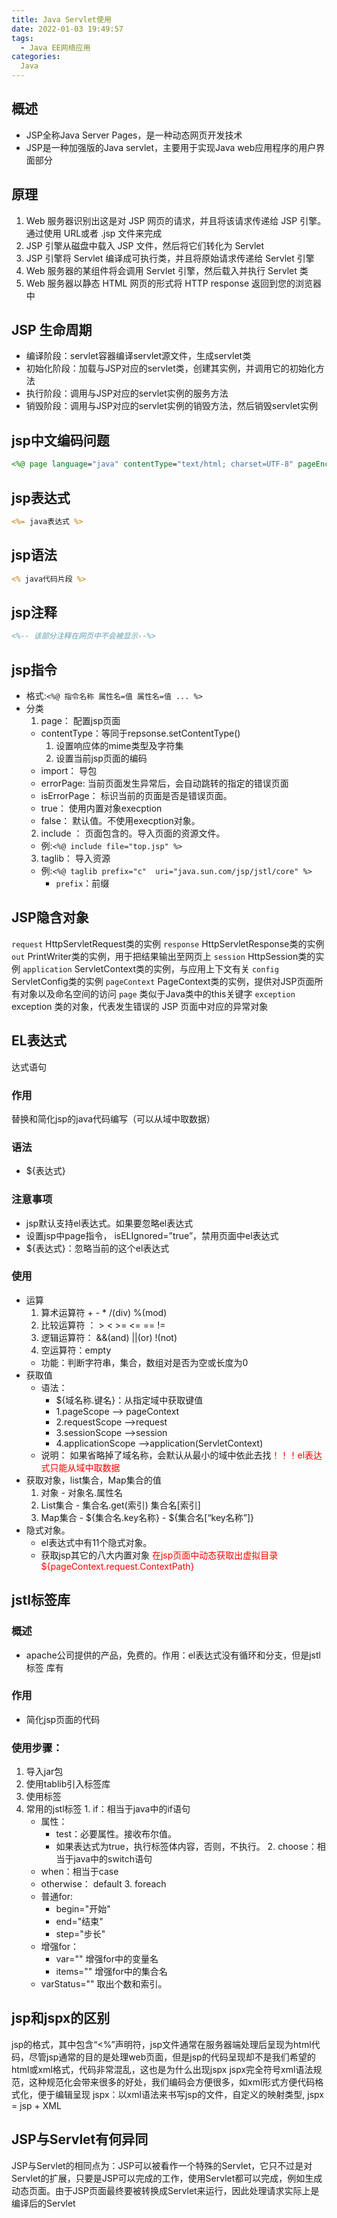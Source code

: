 ```yaml
---
title: Java Servlet使用
date: 2022-01-03 19:49:57
tags:
  - Java EE网络应用
categories:
  Java
---
```


## 概述
  - JSP全称Java Server Pages，是一种动态网页开发技术
  - JSP是一种加强版的Java servlet，主要用于实现Java web应用程序的用户界面部分

## 原理
  1. Web 服务器识别出这是对 JSP 网页的请求，并且将该请求传递给 JSP 引擎。通过使用 URL或者 .jsp 文件来完成
  2. JSP 引擎从磁盘中载入 JSP 文件，然后将它们转化为 Servlet
  3. JSP 引擎将 Servlet 编译成可执行类，并且将原始请求传递给 Servlet 引擎
  4. Web 服务器的某组件将会调用 Servlet 引擎，然后载入并执行 Servlet 类
  5. Web 服务器以静态 HTML 网页的形式将 HTTP response 返回到您的浏览器中

## JSP 生命周期
  - 编译阶段：servlet容器编译servlet源文件，生成servlet类
  - 初始化阶段：加载与JSP对应的servlet类，创建其实例，并调用它的初始化方法
  - 执行阶段：调用与JSP对应的servlet实例的服务方法
  - 销毁阶段：调用与JSP对应的servlet实例的销毁方法，然后销毁servlet实例

## jsp中文编码问题
``` jsp
<%@ page language="java" contentType="text/html; charset=UTF-8" pageEncoding="UTF-8"%>
```
## jsp表达式
``` jsp
<%= java表达式 %>
```
## jsp语法
``` jsp
<% java代码片段 %>
```
## jsp注释
``` jsp
<%-- 该部分注释在网页中不会被显示--%> 
```
## jsp指令
  - 格式:`<%@ 指令名称 属性名=值 属性名=值 ... %>`
  - 分类
    1. page：  配置jsp页面
      * contentType：等同于repsonse.setContentType()
        1. 设置响应体的mime类型及字符集
        2. 设置当前jsp页面的编码
      * import：      导包
      * errorPage:    当前页面发生异常后，会自动跳转的指定的错误页面
      * isErrorPage： 标识当前的页面是否是错误页面。
      * true：        使用内置对象execption
      * false：       默认值。不使用execption对象。
    2. include ： 页面包含的。导入页面的资源文件。
      - 例:`<%@ include file="top.jsp" %>`
    3. taglib： 导入资源
      - 例:`<%@ taglib prefix="c"  uri="java.sun.com/jsp/jstl/core" %>`
        - `prefix`：前缀


## JSP隐含对象
`request`       HttpServletRequest类的实例
`response`	    HttpServletResponse类的实例
`out`           PrintWriter类的实例，用于把结果输出至网页上
`session`       HttpSession类的实例
`application`   ServletContext类的实例，与应用上下文有关
`config`        ServletConfig类的实例
`pageContext`	  PageContext类的实例，提供对JSP页面所有对象以及命名空间的访问
`page`	        类似于Java类中的this关键字
`exception`	    exception 类的对象，代表发生错误的 JSP 页面中对应的异常对象

## EL表达式
达式语句
### 作用		
  替换和简化jsp的java代码编写（可以从域中取数据）
### 语法
  - ${表达式}
### 注意事项
  - jsp默认支持el表达式。如果要忽略el表达式
  - 设置jsp中page指令，  isELIgnored=”true”，禁用页面中el表达式
  - \${表达式}：忽略当前的这个el表达式
### 使用
  - 运算
    1. 算术运算符  +   -  *  /(div)    %(mod)  
    2. 比较运算符 ：  >    <   >=   <=    ==   !=
    3. 逻辑运算符：  &&(and)    ||(or)   !(not)
    4. 空运算符：empty
    * 功能：判断字符串，集合，数组对是否为空或长度为0   
  - 获取值
    - 语法：
      - ${域名称.键名}：从指定域中获取键值
      - 1.pageScope			      --> pageContext    
      - 2.requestScope		    -->request          
      - 3.sessionScope		    -->session           
      - 4.applicationScope		-->application(ServletContext)
    - 说明：
    如果省略掉了域名称，会默认从最小的域中依此去找<font color='red'>！！！el表达式只能从域中取数据</font>
  - 获取对象，list集合，Map集合的值
      1. 对象
        - 对象名.属性名
      2. List集合
        - 集合名.get(索引)   集合名[索引]
      3. Map集合
        - ${集合名.key名称}
        - ${集合名[“key名称”]}
  - 隐式对象。
    * el表达式中有11个隐式对象。
    * 获取jsp其它的八大内置对象
    <font color='red'>在jsp页面中动态获取出虚拟目录${pageContext.request.ContextPath}</font>

## jstl标签库
### 概述
  - apache公司提供的产品，免费的。作用：el表达式没有循环和分支，但是jstl标签	库有
### 作用
  - 简化jsp页面的代码
### 使用步骤：
  1. 导入jar包
  2. 使用tablib引入标签库
  3. 使用标签
  4. 常用的jstl标签
    1. if：相当于java中的if语句
      - 属性：
        - test：必要属性。接收布尔值。
        * 如果表达式为true，执行标签体内容，否则，不执行。
    2. choose：相当于java中的switch语句
      - when：相当于case
      - otherwise：  default
    3. foreach
      - 普通for:
        - begin="开始" 
        - end="结束"  
        - step="步长"
      - 增强for：
        - var=""  		增强for中的变量名
        - items=""  	增强for中的集合名
      - varStatus=""  取出个数和索引。


## jsp和jspx的区别
  jsp的格式，其中包含“<%”声明符，jsp文件通常在服务器端处理后呈现为html代码，尽管jsp通常的目的是处理web页面，但是jsp的代码呈现却不是我们希望的html或xml格式，代码非常混乱，这也是为什么出现jspx
  jspx完全符号xml语法规范，这种规范化会带来很多的好处，我们编码会方便很多，如xml形式方便代码格式化，便于编辑呈现
  jspx：以xml语法来书写jsp的文件，自定义的映射类型, jspx = jsp + XML

## JSP与Servlet有何异同

JSP与Servlet的相同点为：JSP可以被看作一个特殊的Servlet，它只不过是对Servlet的扩展，只要是JSP可以完成的工作，使用Servlet都可以完成，例如生成动态页面。由于JSP页面最终要被转换成Servlet来运行，因此处理请求实际上是编译后的Servlet